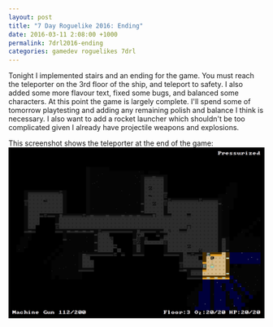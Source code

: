 ```yaml
---
layout: post
title: "7 Day Roguelike 2016: Ending"
date: 2016-03-11 2:08:00 +1000
permalink: 7drl2016-ending
categories: gamedev roguelikes 7drl
---
```


Tonight I implemented stairs and an ending for the game. You must reach the
teleporter on the 3rd floor of the ship, and teleport to safety. I also added
some more flavour text, fixed some bugs, and balanced some characters. At this
point the game is largely complete. I'll spend some of tomorrow playtesting and
adding any remaining polish and balance I think is necessary. I also want to
add a rocket launcher which shouldn't be too complicated given I already have
projectile weapons and explosions.

This screenshot shows the teleporter at the end of the game:
![](/images/7drl2016-ending/screenshot.png)

